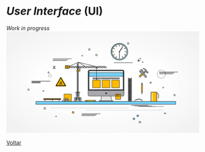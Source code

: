 # _User Interface_ (UI)

_Work in progress_
![WiP](/images/underConstruction.jpg)

[Voltar](../ReadMe.md#L48)